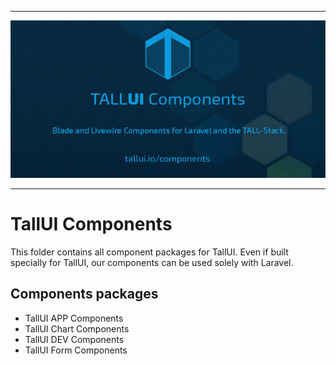 ------

<p align="center">
    <img src="banner.jpg" width="600" alt="TallUI Banner">
</p>

------

# TallUI Components

This folder contains all component packages for TallUI. Even if built specially for TallUI, our components can be used solely with Laravel.

## Components packages

- TallUI APP Components
- TallUI Chart Components
- TallUI DEV Components
- TallUI Form Components
